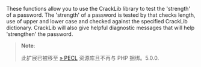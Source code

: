 These functions allow you to use the CrackLib library to test the
'strength' of a password. The 'strength' of a password is tested by that
checks length, use of upper and lower case and checked against the
specified CrackLib dictionary. CrackLib will also give helpful
diagnostic messages that will help 'strengthen' the password.

> **Note**:
>
> 此扩展已被移至
> <a href="https://pecl.php.net/" class="link external">» PECL</a>
> 资源库且不再与 PHP 捆绑。5.0.0.
